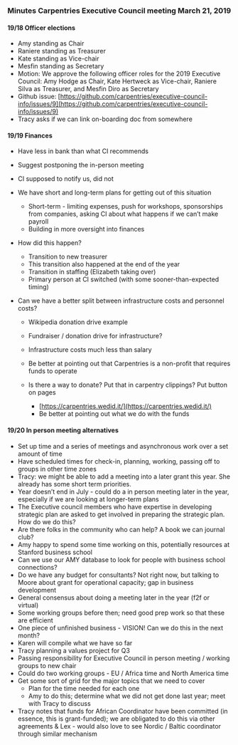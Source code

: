 ### Minutes Carpentries Executive Council meeting March 21, 2019

####  **19/18 Officer elections**

- Amy standing as Chair
-  Raniere standing as Treasurer
- Kate standing as Vice-chair
- Mesfin standing as Secretary
- Motion: We approve the following officer roles for the 2019 Executive Council: Amy Hodge as Chair, Kate Hertweck as Vice-chair, Raniere Silva as Treasurer, and Mesfin Diro as Secretary
- Github issue: [https://github.com/carpentries/executive-council-info/issues/9](https://github.com/carpentries/executive-council-info/issues/9) 
- Tracy asks if we can link on-boarding doc from somewhere

#### **19/19 Finances**

-  Have less in bank than what CI recommends

- Suggest postponing the in-person meeting

- CI supposed to notify us, did not

- We have short and long-term plans for getting out of this situation

  - Short-term - limiting expenses, push for workshops, sponsorships from companies, asking CI about what happens if we can’t make payroll
  - Building in more oversight into finances

- How did this happen?

  - Transition to new treasurer
  - This transition also happened at the end of the year
  - Transition in staffing (Elizabeth taking over)
  - Primary person at CI switched (with some sooner-than-expected timing)

- Can we have a better split between infrastructure costs and personnel costs?

  - Wikipedia donation drive example
  - Fundraiser / donation drive for infrastructure?
  - Infrastructure costs much less than salary

  - Be better at pointing out that Carpentries is a non-profit that requires funds to operate
  - Is there a way to donate? Put that in carpentry clippings? Put button on pages
    - [https://carpentries.wedid.it/](https://carpentries.wedid.it/) 
    - Be better at pointing out what we do with the funds

#### **19/20 In person meeting alternatives**

- Set up time and a series of meetings and asynchronous work over a set amount of time
- Have scheduled times for check-in, planning, working, passing off to groups in other time zones 
-  Tracy: we might be able to add a meeting into a later grant this year.  She already has some short term priorities. 
- Year doesn’t end in July - could do a in person meeting  later in the year, especially if we are looking at longer-term plans
-  The Executive council members who have expertise in developing strategic plan are asked to get involved in preparing the strategic plan. How do we do this?
-  Are there folks in the community who can help? A book we can journal club?
- Amy happy to spend some time working on this, potentially resources at Stanford business school
- Can we use our AMY database to look for people with business school connections?
-  Do we have any budget for consultants? Not right now, but talking to Moore about grant for operational capacity; gap in business development
-  General consensus about doing a meeting later in the year (f2f or virtual)
  -  Some working groups before then; need good prep work so that these are efficient
-  One piece of unfinished business - VISION! Can we do this in the next month?
  -   Karen will compile what we have so far
  - Tracy planning a values project for Q3
- Passing responsibility for Executive Council  in person meeting  / working groups to new chair
- Could do two working groups - EU / Africa time and North America time
- Get some sort of grid for the major topics that we need to cover
  - Plan for the time needed for each one
  - Amy to do this; determine what we did not get done last year; meet with Tracy to discuss
- Tracy notes that funds for African Coordinator have been committed (in essence, this is grant-funded); we are obligated to do this via other agreements & Lex - would also love to see Nordic / Baltic coordinator through similar mechanism
